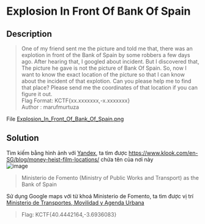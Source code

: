 # Explosion In Front Of Bank Of Spain
## Description
> One of my friend sent me the picture and told me that, there was an explotion in front of the Bank of Spain by some robbers a few days ago. After hearing that, I googled about incident. But I discovered that, The picture he gave is not the picture of Bank Of Spain. So, now I want to know the exact location of the picture so that I can know about the incident of that explotion. Can you please help me to find that place? Please send me the coordinates of that location if you can figure it out.                    
> Flag Format: KCTF{xx.xxxxxxx,-x.xxxxxxx}           
> Author : marufmurtuza

File [Explosion_In_Front_Of_Bank_Of_Spain.png](https://github.com/Butterflies4/KnightCTF2022/edit/main/Osint/Explosion%20In%20Front%20Of%20Bank%20Of%20Spain/Explosion_In_Front_Of_Bank_Of_Spain.png)
## Solution
Tìm kiếm bằng hình ảnh với [Yandex](https://yandex.com/), ta tìm được https://www.klook.com/en-SG/blog/money-heist-film-locations/ chứa tên của nơi này        
![image](https://user-images.githubusercontent.com/62021009/150682449-e3628128-47ba-4d59-8237-9b253c1d898e.png)          
> Ministerio de Fomento (Ministry of Public Works and Transport) as the Bank of Spain

Sử dụng Google maps với từ khoá Ministerio de Fomento, ta tìm được vị trí  [Ministerio de Transportes, Movilidad y Agenda Urbana](https://www.google.com/maps/place/Ministerio+de+Transportes,+Movilidad+y+Agenda+Urbana/@40.4442164,-3.6936083,3a,75y,90t/data=!3m8!1e2!3m6!1sAF1QipNKFc-iW58Bj5Gvj19PrNbC9pp3OECWUCUNv0u_!2e10!3e12!6shttps:%2F%2Flh5.googleusercontent.com%2Fp%2FAF1QipNKFc-iW58Bj5Gvj19PrNbC9pp3OECWUCUNv0u_%3Dw397-h298-k-no!7i4032!8i3024!4m11!1m2!2m1!1sMinisterio+de+Fomento!3m7!1s0xd4228faa4f3ceff:0x45144593d64bd75f!8m2!3d40.4442164!4d-3.6936083!14m1!1BCgIgAQ!15sChVNaW5pc3RlcmlvIGRlIEZvbWVudG8iA4gBAZIBEWdvdmVybm1lbnRfb2ZmaWNl)   
> Flag: KCTF{40.4442164,-3.6936083}
